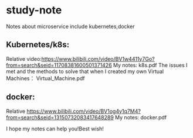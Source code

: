 # study-note
Notes about microservice include kubernetes,docker
## Kubernetes/k8s:
Relative video:https://www.bilibili.com/video/BV1w4411y7Go?from=search&seid=11708381600501371426
My notes: k8s.pdf
The issues I met and the methods to solve that when I created my own Virtual Machines： Virtual_Machine.pdf
## docker:
Relative https://www.bilibili.com/video/BV1og4y1q7M4?from=search&seid=13150732083417648289
My notes: docker.pdf


I hope my notes can help you!Best wish!
